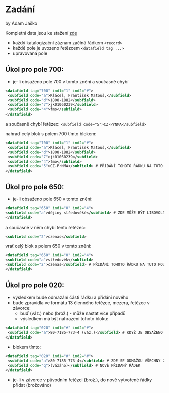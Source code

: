 # Zadání

by Adam Jaško

Kompletní data jsou ke stažení [zde](https://drive.google.com/drive/folders/1DUX3I93fABYRMwKeRjYOw4yqC7GcG5K8?usp=sharing)

- každý katalogizační záznam začíná řádkem `<record>`
- každé pole je uvozeno řetězcem `<datafield tag ...>`
- upravovaná pole

## Úkol pro pole 700:
- je-li obsaženo pole 700 v tomto znění a současně chybí 
```xml
<datafield tag="700" ind1="1" ind2="#">
 <subfield code="a">Klácel, František Matouš,</subfield>
 <subfield code="d">1808-1882</subfield>
 <subfield code="7">jk01060239</subfield>
 <subfield code="4">fmo</subfield>
</datafield>
```

a současně chybí řetězec:
 `<subfield code="5">CZ-PrNMA</subfield>`

nahraď celý blok s polem 700 tímto blokem:
```xml
<datafield tag="700" ind1="1" ind2="#">
 <subfield code="a">Klácel, František Matouš,</subfield>
 <subfield code="d">1808-1882</subfield>
 <subfield code="7">jk01060239</subfield>
 <subfield code="4">fmo</subfield>
 <subfield code="5">CZ-PrNMA</subfield> # PŘIDÁNÍ TOHOTO ŘÁDKU NA TUTO POZICI
</datafield>
```



## Úkol pro pole 650:
- je-li obsaženo pole 650 v tomto znění:

```xml
<datafield tag="650" ind1="0" ind2="4">
<subfield code="a">dějiny středověké</subfield> # ZDE MŮŽE BÝT LIBOVOLNĚ DLOUHÝ ŘETĚZEC
</datafield>  
```
a současně v něm chybí tento řetězec:

```xml
<subfield code="2">czenas</subfield>
```
vrať celý blok s polem 650 v tomto znění:

```xml
<datafield tag="650" ind1="0" ind2="4">
<subfield code="a">středověk</subfield>
<subfield code="2">czenas</subfield> # PŘIDÁNÍ TOHOTO ŘÁDKU NA TUTO POZICI
</datafield>
```

## Úkol pro pole 020:
- výsledkem bude odmazání části řádku a přidání nového
- bude zpravidla ve formátu 13 členného řetězce, mezera, řetězec v závorce:
	- buď (váz.) nebo (brož.) - může nastat více případů
	- výsledkem má být nahrazení tohoto bloku:

```xml
<datafield tag="020" ind1="#" ind2="#">
 <subfield code="a">80-7185-773-4 (váz.)</subfield> # KDYŽ JE OBSAŽENO (VÁZ.)
</datafield>
```

- blokem tímto:
```xml
<datafield tag="020" ind1="#" ind2="#">
 <subfield code="a">80-7185-773-4</subfield> # ZDE SE ODMAŽOU VŠECHNY ZNAKY ČTENO ODPRAVA AŽ PO PRVNÍ ČÍSLO (poslední smazaný znak je mezera)
 <subfield code="q">(vázáno)</subfield> # NOVĚ PŘIDANÝ ŘÁDEK
</datafield>
```
 
- je-li v závorce v původním řetězci (brož.), do nově vytvořené řádky přidat (brožováno)
